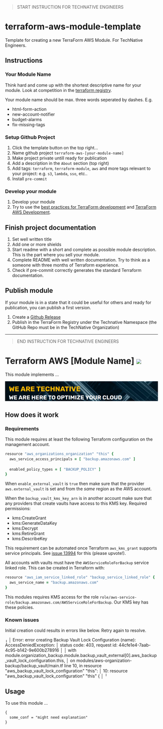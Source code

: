 > START INSTRUCTION FOR TECHNATIVE ENGINEERS

# terraform-aws-module-template

Template for creating a new TerraForm AWS Module. For TechNative Engineers.

## Instructions

### Your Module Name

Think hard and come up with the shortest descriptive name for your module.
Look at competition in the [terraform
registry](https://registry.terraform.io/).

Your module name should be max. three words seperated by dashes. E.g.

- html-form-action
- new-account-notifier
- budget-alarms
- fix-missing-tags

### Setup Github Project

1. Click the template button on the top right...
1. Name github project `terraform-aws-[your-module-name]`
1. Make project private untill ready for publication
1. Add a description in the `About` section (top right)
1. Add tags: `terraform`, `terraform-module`, `aws` and more tags relevant to your project: e.g. `s3`, `lambda`, `sso`, etc..
1. Install `pre-commit`

### Develop your module

1. Develop your module
1. Try to use the [best practices for TerraForm
   development](https://www.terraform-best-practices.com/) and [TerraForm AWS
   Development](https://github.com/ozbillwang/terraform-best-practices).

## Finish project documentation

1. Set well written title
2. Add one or more shields
3. Start readme with a short and complete as possible module description. This
   is the part where you sell your module.
4. Complete README with well written documentation. Try to think as a someone
   with three months of Terraform experience.
5. Check if pre-commit correctly generates the standard Terraform documentation.

## Publish module

If your module is in a state that it could be useful for others and ready for
publication, you can publish a first version.

1. Create a [Github
   Release](https://docs.github.com/en/repositories/releasing-projects-on-github/about-releases)
2. Publish in the TerraForm Registry under the Technative Namespace (the GitHub
   Repo must be in the TechNative Organization)

---

> END INSTRUCTION FOR TECHNATIVE ENGINEERS


# Terraform AWS [Module Name] ![](https://img.shields.io/github/workflow/status/TechNative-B-V/terraform-aws-module-name/Lint?style=plastic)

<!-- SHIELDS -->

This module implements ...

[![](we-are-technative.png)](https://www.technative.nl)

## How does it work

### Requirements

This module requires at least the following Terraform configuration on the management account.

```ruby
resource "aws_organizations_organization" "this" {
  aws_service_access_principals = [ "backup.amazonaws.com" ]

  enabled_policy_types = [ "BACKUP_POLICY" ]
}
```

When `enable_external_vault` is `true` then make sure that the provider `aws.external_vault` is set and from the *same* region as the AWS account.

When the `backup_vault_kms_key_arn` is in another account make sure that any providers that create vaults have access to this KMS key. Required permissions:
- kms:CreateGrant
- kms:GenerateDataKey
- kms:Decrypt
- kms:RetireGrant
- kms:DescribeKey

This requirement can be automated once Terraform `aws_kms_grant` supports service principals. See [issue 13994](https://github.com/hashicorp/terraform-provider-aws/issues/13994) for this (please upvote!).

All accounts with vaults must have the `AWSServiceRoleForBackup` service linked role. This can be created in Terraform with:

```ruby
resource "aws_iam_service_linked_role" "backup_service_linked_role" {
  aws_service_name = "backup.amazonaws.com"
}
```

This modules requires KMS access for the role `role/aws-service-role/backup.amazonaws.com/AWSServiceRoleForBackup`. Our KMS key has these policies.

### Known issues

Initial creation could results in errors like below. Retry again to resolve.

╷
│ Error: error creating Backup Vault Lock Configuration (name): AccessDeniedException: 
│       status code: 403, request id: 44cfe1e4-7aab-4c95-b142-9e600b278916
│ 
│   with module.organization_backup.module.backup_vault_external[0].aws_backup_vault_lock_configuration.this,
│   on modules/aws-organization-backup/backup_vault/main.tf line 10, in resource "aws_backup_vault_lock_configuration" "this":
│   10: resource "aws_backup_vault_lock_configuration" "this" {
│ 
╵

## Usage

To use this module ...

```hcl
{
  some_conf = "might need explanation"
}
```

<!-- BEGIN_TF_DOCS -->
<!-- END_TF_DOCS -->
